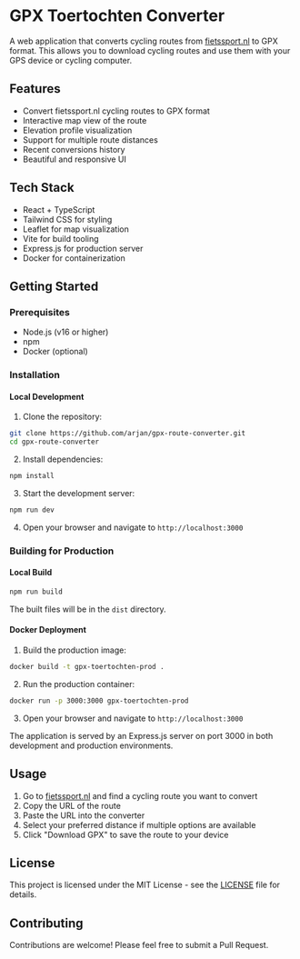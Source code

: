 # GPX Toertochten Converter

A web application that converts cycling routes from [fietssport.nl](https://www.fietssport.nl) to GPX format. This allows you to download cycling routes and use them with your GPS device or cycling computer.

## Features

- Convert fietssport.nl cycling routes to GPX format
- Interactive map view of the route
- Elevation profile visualization
- Support for multiple route distances
- Recent conversions history
- Beautiful and responsive UI

## Tech Stack

- React + TypeScript
- Tailwind CSS for styling
- Leaflet for map visualization
- Vite for build tooling
- Express.js for production server
- Docker for containerization

## Getting Started

### Prerequisites

- Node.js (v16 or higher)
- npm
- Docker (optional)

### Installation

#### Local Development

1. Clone the repository:
```bash
git clone https://github.com/arjan/gpx-route-converter.git
cd gpx-route-converter
```

2. Install dependencies:
```bash
npm install
```

3. Start the development server:
```bash
npm run dev
```

4. Open your browser and navigate to `http://localhost:3000`

### Building for Production

#### Local Build

```bash
npm run build
```

The built files will be in the `dist` directory.

#### Docker Deployment

1. Build the production image:
```bash
docker build -t gpx-toertochten-prod .
```

2. Run the production container:
```bash
docker run -p 3000:3000 gpx-toertochten-prod
```

3. Open your browser and navigate to `http://localhost:3000`

The application is served by an Express.js server on port 3000 in both development and production environments.

## Usage

1. Go to [fietssport.nl](https://www.fietssport.nl) and find a cycling route you want to convert
2. Copy the URL of the route
3. Paste the URL into the converter
4. Select your preferred distance if multiple options are available
5. Click "Download GPX" to save the route to your device

## License

This project is licensed under the MIT License - see the [LICENSE](LICENSE) file for details.

## Contributing

Contributions are welcome! Please feel free to submit a Pull Request. 
